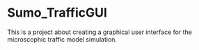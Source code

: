 # Sumo_TrafficGUI
This is a project about creating a graphical user interface for the microscophic traffic model simulation.
